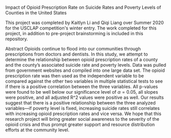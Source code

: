 Impact of Opioid Prescription Rate on Suicide Rates and Poverty Levels of Counties in the United States

This project was completed by Kaitlyn Li and Qiqi Liang over Summer 2020 for the USCLAP competition's winter
entry. The work completed for this project, in addition to pre-project brainstorming is included in this 
repository. 

Abstract
Opioids continue to flood into our communities through prescriptions from doctors and dentists. In this study, 
we attempt to determine the relationship between opioid prescription rates of a county and the county’s associated 
suicide rate and poverty levels. Data was pulled from government websites and compiled into one large data set. 
The opioid prescription rate was then used as the independent variable to be compared against the other two variables 
in multiple statistical tests to see if there is a positive correlation between the three variables. All p-values were 
found to be well below our significance level of $\alpha = 0.05$, all slopes were positive, and all adjusted R^2 values 
were positive as well. Our results suggest that there is a positive relationship between the three analyzed variables—if 
poverty level is fixed, increasing suicide rates still correlates with increasing opioid prescription rates and vice versa. 
We hope that this research project will bring greater social awareness to the severity of the opioid crisis and thus prompt 
greater support and resource distribution efforts at the community level. 
